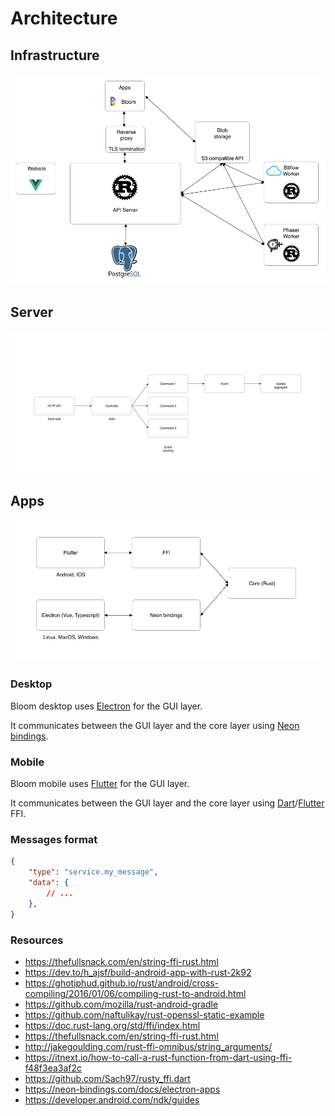 # Architecture


## Infrastructure

![architecture](assets/architecture.jpg)


## Server

![server architecture](assets/server_architecture.jpg)


## Apps

![apps architecture](assets/apps_architecture.jpg)


### Desktop

Bloom desktop uses [Electron](https://electronjs.org) for the GUI layer.

It communicates between the GUI layer and the core layer using
[Neon bindings](https://neon-bindings.com/docs/intro).


### Mobile

Bloom mobile uses [Flutter](https://flutter.dev) for the GUI layer.

It communicates between the GUI layer and the core layer using
[Dart](https://dart.dev/guides/libraries/c-interop)/[Flutter](https://flutter.dev/docs/development/platform-integration/c-interop) FFI.


### Messages format

```json
{
    "type": "service.my_message",
    "data": {
        // ...
    },
}
```

### Resources

* https://thefullsnack.com/en/string-ffi-rust.html
* https://dev.to/h_ajsf/build-android-app-with-rust-2k92
* https://ghotiphud.github.io/rust/android/cross-compiling/2016/01/06/compiling-rust-to-android.html
* https://github.com/mozilla/rust-android-gradle
* https://github.com/naftulikay/rust-openssl-static-example
* https://doc.rust-lang.org/std/ffi/index.html
* https://thefullsnack.com/en/string-ffi-rust.html
* http://jakegoulding.com/rust-ffi-omnibus/string_arguments/
* https://itnext.io/how-to-call-a-rust-function-from-dart-using-ffi-f48f3ea3af2c
* https://github.com/Sach97/rusty_ffi.dart
* https://neon-bindings.com/docs/electron-apps
* https://developer.android.com/ndk/guides
